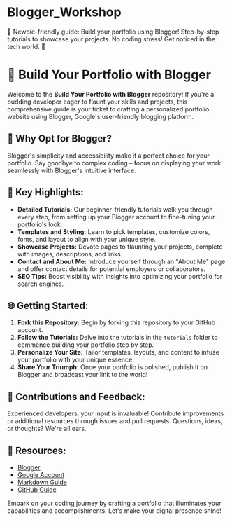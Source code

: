 # Blogger_Workshop
🌟 Newbie-friendly guide: Build your portfolio using Blogger! Step-by-step tutorials to showcase your projects. No coding stress! Get noticed in the tech world. 🚀


# 🌟 Build Your Portfolio with Blogger

Welcome to the **Build Your Portfolio with Blogger** repository! If you're a budding developer eager to flaunt your skills and projects, this comprehensive guide is your ticket to crafting a personalized portfolio website using Blogger, Google's user-friendly blogging platform.

## 🚀 Why Opt for Blogger?

Blogger's simplicity and accessibility make it a perfect choice for your portfolio. Say goodbye to complex coding – focus on displaying your work seamlessly with Blogger's intuitive interface.

## 🔑 Key Highlights:

- **Detailed Tutorials:** Our beginner-friendly tutorials walk you through every step, from setting up your Blogger account to fine-tuning your portfolio's look.
- **Templates and Styling:** Learn to pick templates, customize colors, fonts, and layout to align with your unique style.
- **Showcase Projects:** Devote pages to flaunting your projects, complete with images, descriptions, and links.
- **Contact and About Me:** Introduce yourself through an "About Me" page and offer contact details for potential employers or collaborators.
- **SEO Tips:** Boost visibility with insights into optimizing your portfolio for search engines.

## 🌐 Getting Started:

1. **Fork this Repository:** Begin by forking this repository to your GitHub account.
2. **Follow the Tutorials:** Delve into the tutorials in the `tutorials` folder to commence building your portfolio step by step.
3. **Personalize Your Site:** Tailor templates, layouts, and content to infuse your portfolio with your unique essence.
4. **Share Your Triumph:** Once your portfolio is polished, publish it on Blogger and broadcast your link to the world!

## 🤝 Contributions and Feedback:

Experienced developers, your input is invaluable! Contribute improvements or additional resources through issues and pull requests. Questions, ideas, or thoughts? We're all ears.

## 🔗 Resources:

- [Blogger](https://www.blogger.com)
- [Google Account](https://accounts.google.com)
- [Markdown Guide](https://www.markdownguide.org/basic-syntax/)
- [GitHub Guide](https://guides.github.com/)

Embark on your coding journey by crafting a portfolio that illuminates your capabilities and accomplishments. Let's make your digital presence shine!
